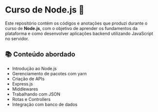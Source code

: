 # Curso de Node.js 🚀

Este repositório contém os códigos e anotações que produzi durante o curso de **Node.js**, com o objetivo de aprender os fundamentos da plataforma e como desenvolver aplicações backend utilizando JavaScript no servidor.

## 📚 Conteúdo abordado

- Introdução ao Node.js
- Gerenciamento de pacotes com yarn
- Criação de APIs
- Express.js
- Middlewares
- Trabalhando com JSON
- Rotas e Controllers
- Integração com banco de dados

